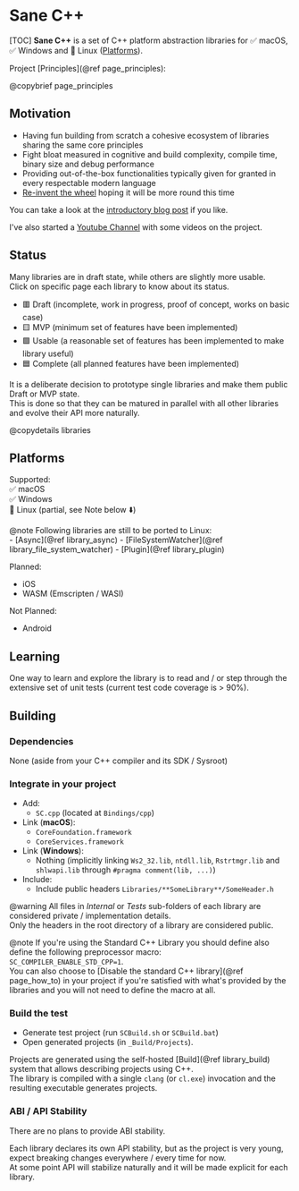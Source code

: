 # Sane C++

[TOC]
**Sane C++** is a set of C++ platform abstraction libraries for ✅ macOS, ✅ Windows and 🚧 Linux ([Platforms](#autotoc_md6)).  

Project [Principles](@ref page_principles):

@copybrief page_principles

## Motivation

- Having fun building from scratch a cohesive ecosystem of libraries sharing the same core principles
- Fight bloat measured in cognitive and build complexity, compile time, binary size and debug performance
- Providing out-of-the-box functionalities typically given for granted in every respectable modern language
- [Re-invent the wheel](https://xkcd.com/927/) hoping it will be more round this time

You can take a look at the [introductory blog post](https://pagghiu.github.io/site/blog/2023-12-23-SaneCppLibrariesRelease.html) if you like.

I've also started a [Youtube Channel](https://www.youtube.com/@Pagghiu) with some videos on the project.

## Status
Many libraries are in draft state, while others are slightly more usable.  
Click on specific page each library to know about its status.  

- 🟥 Draft (incomplete, work in progress, proof of concept, works on basic case)
- 🟨 MVP (minimum set of features have been implemented)
- 🟩 Usable (a reasonable set of features has been implemented to make library useful)
- 🟦 Complete (all planned features have been implemented)

It is a deliberate decision to prototype single libraries and make them public Draft or MVP state.  
This is done so that they can be matured in parallel with all other libraries and evolve their API more naturally.  

@copydetails libraries

## Platforms

Supported:  
✅ macOS  
✅ Windows  
🚧 Linux (partial, see Note below ⬇️)  

@note Following libraries are still to be ported to Linux:  
    - [Async](@ref library_async)
    - [FileSystemWatcher](@ref library_file_system_watcher) 
    - [Plugin](@ref library_plugin)

Planned:
- iOS
- WASM (Emscripten / WASI)

Not Planned:
- Android

## Learning

One way to learn and explore the library is to read and / or step through the extensive set of unit tests (current test code coverage is > 90%).

## Building

### Dependencies

None (aside from your C++ compiler and its SDK / Sysroot)

### Integrate in your project
- Add:
    - `SC.cpp` (located at `Bindings/cpp`)
- Link (**macOS**):
    -  `CoreFoundation.framework`
    -  `CoreServices.framework`
- Link (**Windows**):
    - Nothing (implicitly linking `Ws2_32.lib`, `ntdll.lib`, `Rstrtmgr.lib` and `shlwapi.lib` through `#pragma comment(lib, ...)`)
- Include:
    - Include public headers `Libraries/**SomeLibrary**/SomeHeader.h`

@warning All files in *Internal* or *Tests* sub-folders of each library are considered private / implementation details.  
Only the headers in the root directory of a library are considered public.

@note If you're using the Standard C++ Library you should define also define the following preprocessor macro:  
`SC_COMPILER_ENABLE_STD_CPP=1`.  
You can also choose to [Disable the standard C++ library](@ref page_how_to) in your project if you're satisfied with what's provided by the libraries and you will not need to define the macro at all.

### Build the test

- Generate test project (run `SCBuild.sh` or `SCBuild.bat`)
- Open generated projects (in `_Build/Projects`). 

Projects are generated using the self-hosted [Build](@ref library_build) system that allows describing projects using C++.  
The library is compiled with a single `clang` (or `cl.exe`) invocation and the resulting executable generates projects.

### ABI / API Stability

There are no plans to provide ABI stability.

Each library declares its own API stability, but as the project is very young, expect breaking changes everywhere / every time for now.  
At some point API will stabilize naturally and it will be made explicit for each library.


